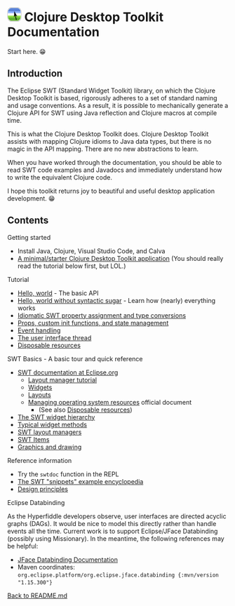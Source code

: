 # ![Logo](images/icon32x32.png) Clojure Desktop Toolkit Documentation

Start here. 😁

## Introduction

The Eclipse SWT (Standard Widget Toolkit) library, on which the Clojure Desktop Toolkit is based, rigorously adheres to a set of standard naming and usage conventions.  As a result, it is possible to mechanically generate a Clojure API for SWT using Java reflection and Clojure macros at compile time.

This is what the Clojure Desktop Toolkit does.  Clojure Desktop Toolkit assists with mapping Clojure idioms to Java data types, but there is no magic in the API mapping.  There are no new abstractions to learn.

When you have worked through the documentation, you should be able to read SWT code examples and Javadocs and immediately understand how to write the equivalent Clojure code.

I hope this toolkit returns joy to beautiful and useful desktop application development. 😁

## Contents

Getting started

* Install Java, Clojure, Visual Studio Code, and Calva
* [A minimal/starter Clojure Desktop Toolkit application](../examples/starter) (You should really read the tutorial below first, but LOL.)

Tutorial

* [Hello, world](010-hello-world.md) - The basic API
* [Hello, world without syntactic sugar](020-hello-world-no-sugar.md) - Learn how (nearly) everything works
* [Idiomatic SWT property assignment and type conversions](030-idiomatic-property-assignment.md)
* [Props, custom init functions, and state management](040-props-and-state.md)
* [Event handling](050-event-handling.md)
* [The user interface thread](060-the-ui-thread.md)
* [Disposable resources](070-disposable-resources.md)

SWT Basics - A basic tour and quick reference

* [SWT documentation at Eclipse.org](https://eclipse.dev/eclipse/swt/)
   * [Layout manager tutorial](https://www.eclipse.org/articles/article/?file=Article-Understanding-Layouts/index.html)
   * [Widgets](https://help.eclipse.org/latest/topic/org.eclipse.platform.doc.isv/guide/swt_widgets.htm?cp=2_0_7_0)
   * [Layouts](https://help.eclipse.org/latest/topic/org.eclipse.platform.doc.isv/guide/swt_layouts.htm?cp=2_0_7_1)
   * [Managing operating system resources](https://www.eclipse.org/articles/swt-design-2/swt-design-2.html) official document
      * (See also [Disposable resources](070-disposable-resources.md))
* [The SWT widget hierarchy](100-swt-widget-hierarchy.md)
* [Typical widget methods](110-swt-widget-api.md)
* [SWT layout managers](120-layout-managers.md)
* [SWT Items](130-swt-items.md)
* [Graphics and drawing](140-graphics-classes.md)

Reference information

* Try the `swtdoc` function in the REPL
* [The SWT "snippets" example encyclopedia](https://eclipse.dev/eclipse/swt/snippets/index.html)
* [Design principles](200-principles.md)

Eclipse Databinding

As the Hyperfiddle developers observe, user interfaces are directed acyclic graphs (DAGs).  It would be nice to model this directly rather than handle events all the time.  Current work is to support Eclipse/JFace Databinding (possibly using Missionary).  In the meantime, the following references may be helpful:

* [JFace Databinding Documentation](https://github.com/eclipse-platform/eclipse.platform.ui/blob/master/docs/JFaceDataBinding.md)
* Maven coordinates: `org.eclipse.platform/org.eclipse.jface.databinding {:mvn/version "1.15.300"}`

[Back to README.md](../README.md)
